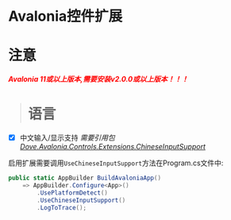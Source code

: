 # Avalonia控件扩展

# 注意
**<span style="color:red;">_Avalonia 11或以上版本,需要安装v2.0.0或以上版本！！！_</span>**

> # 语言

- [x] 中文输入/显示支持
_需要引用包[Dove.Avalonia.Controls.Extensions.ChineseInputSupport](https://www.nuget.org/packages/Dove.Avalonia.Controls.Extensions.ChineseInputSupoort/)_

启用扩展需要调用`UseChineseInputSupport`方法在Program.cs文件中:
```csharp
public static AppBuilder BuildAvaloniaApp()
    => AppBuilder.Configure<App>()
        .UsePlatformDetect()
        .UseChineseInputSupport()
        .LogToTrace();
```